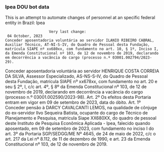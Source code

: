  ### Ipea DOU bot data
 This is an attempt to automate changes of personnel at an specific federal entity in Brazil: Ipea
 
                        Very last change: 
 	 04 October, 2023
	Conceder aposentadoria voluntária ao servidor ILANIO RIBEIRO CABRAL, Auxiliar Técnico, AT-NI-S-IV, do Quadro de Pessoal desta Fundação, matrícula SIAPE nº xx680xx, com fundamento no art. 10, § 1º, Inciso I, da Emenda Constitucional nº 103, de 12 de novembro de 2019, declarando em decorrência a vacância do cargo (processo n.º 03001.002794/2023-29).
Conceder aposentadoria voluntária ao servidor HENRIQUE COSTA CORREIA DA SILVA, Assessor Especializado, AS-NS-S-IV, do Quadro de Pessoal desta Fundação, matrícula SIAPE nº xx678xx, com fundamento no art. 20 e seu § 2º, I, c/c art. 4º, § 8º da Emenda Constitucional nº 103, de 12 de novembro de 2019, declarando em decorrência a vacância do cargo (processo n.º 03001.002590/2023-98).
Art. 2º Os efeitos desta Portaria entram em vigor em 09 de setembro de 2023, data do óbito.
Art. 1º Conceder pensão à DARCY CAVALCANTI LEMOS, na qualidade de cônjuge do ex-servidor Ilvo Sequeira Batista, ocupante do cargo de Técnico de Planejamento e Pesquisa, matricula Siape XX680XX, do quadro de pessoal deste Instituto de Pesquisa Econômica Aplicada - Ipea, falecido quando aposentado, em 09 de setembro de 2023, com fundamento no inciso I do art. 3º da Portaria SGP/SEDGG/ME Nº 4645, de 24 de maio de 2022, c/c o art. 217 da Lei nº 8.112, de 11 de dezembro de 1990, e art. 23 da Emenda Constitucional nº 103, de 12 de novembro de 2019.
